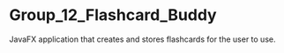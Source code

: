 # Group_12_Flashcard_Buddy
JavaFX application that creates and stores flashcards for the user to use.
